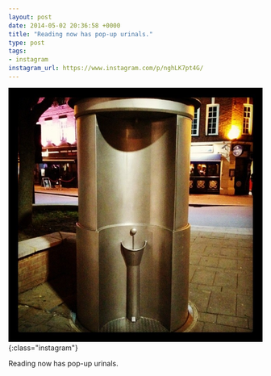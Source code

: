 ```yaml
---
layout: post
date: 2014-05-02 20:36:58 +0000
title: "Reading now has pop-up urinals."
type: post
tags:
- instagram
instagram_url: https://www.instagram.com/p/nghLK7pt4G/
---
```


![Instagram - nghLK7pt4G](/img/nghLK7pt4G.jpg){:class="instagram"}

Reading now has pop-up urinals.
